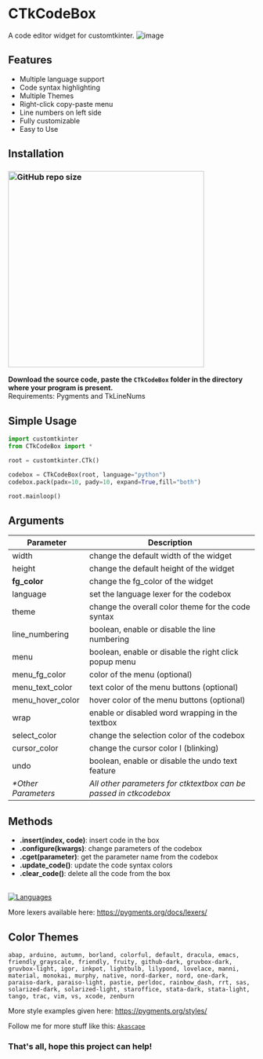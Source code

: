 # CTkCodeBox

A code editor widget for customtkinter.
![image](https://github.com/user-attachments/assets/a22c6142-afc8-4239-840f-76e06ef7c668)


## Features
- Multiple language support
- Code syntax highlighting
- Multiple Themes
- Right-click copy-paste menu
- Line numbers on left side
- Fully customizable
- Easy to Use

## Installation
### [<img alt="GitHub repo size" src="https://img.shields.io/github/repo-size/Akascape/CTkCodeBox?&color=white&label=Download%20Source%20Code&logo=Python&logoColor=yellow&style=for-the-badge"  width="400">](https://github.com/Akascape/CTkCodeBox/archive/refs/heads/main.zip)

**Download the source code, paste the `CTkCodeBox` folder in the directory where your program is present.**
<br> Requirements: Pygments and TkLineNums

## Simple Usage
```python
import customtkinter
from CTkCodeBox import *

root = customtkinter.CTk()

codebox = CTkCodeBox(root, language="python")
codebox.pack(padx=10, pady=10, expand=True,fill="both")

root.mainloop()
```

## Arguments
| Parameter | Description |
|-----------| ------------|
| width |  change the default width of the widget |
| height | change the default height of the widget |
| **fg_color** | change the fg_color of the widget|
| language | set the language lexer for the codebox |
| theme | change the overall color theme for the code syntax |
| line_numbering | boolean, enable or disable the line numbering |
| menu | boolean, enable or disable the right click popup menu |
| menu_fg_color | color of the menu (optional) |
| menu_text_color | text color of the menu buttons (optional) |
| menu_hover_color | hover color of the menu buttons (optional) |
| wrap | enable or disabled word wrapping in the textbox |
| select_color | change the selection color of the codebox |
| cursor_color | change the cursor color I (blinking) |
| undo | boolean, enable or disable the undo text feature |
| _*Other Parameters_ | _All other parameters for ctktextbox can be passed in ctkcodebox_ |

## Methods
- **.insert(index, code)**: insert code in the box 
- **.configure(kwargs)**: change parameters of the codebox
- **.cget(parameter)**: get the parameter name from the codebox
- **.update_code()**: update the code syntax colors
- **.clear_code()**: delete all the code from the box
<br>
<a href="https://github-readme-tech-stack.vercel.app">
<img src="https://github-readme-tech-stack.vercel.app/api/cards?title=Languages&lineCount=4&width=520&bg=%230D1117&badge=%23161B22&border=%2321262D&titleColor=%2358A6FF&line1=python%2Cpython%2Cfff800%3BCplusplus%2C%2B%2B%2C7bc9b1%3Bcplusplus%2Csharp%2C6c3bb2%3BCplusplus%2C+%2C4a82cc%3Bjavascript%2Cjavascript%2Cf0fc0d%3B&line2=lua%2Clua%2C5d72e6%3BRust%2Crust%2Ce62323%3Bperl%2Cperl%2C92d5d3%3Bkotlin%2Ckotlin%2C6dfa21%3Bruby%2Cruby%2Cff0000%3B&line3=swift%2Cswift%2Cfe811b%3Bphp%2Cphp%2C3749b3%3Breact%2Creact%2Cd3ff00%3Bjson%2Cjson%2Cffe300%3Bgo%2Cgo%2C11ffdc%3B&line4=yaml%2Cyaml%2C6dc2af%3Bxml%2Cxml%2C63f030%3Bcss%2Ccss%2C1ff9f2%3Bhtml%2Chtml%2C2bc5b4%3BTypescript%2CTypescript%2C42b1c2%3BJAVA%2Cjava%2Ceffc00%3B" alt="Languages" />
</a>

More lexers available here: https://pygments.org/docs/lexers/

## Color Themes
```
abap, arduino, autumn, borland, colorful, default, dracula, emacs, friendly_grayscale, friendly, fruity, github-dark, gruvbox-dark, gruvbox-light, igor, inkpot, lightbulb, lilypond, lovelace, manni, material, monokai, murphy, native, nord-darker, nord, one-dark, paraiso-dark, paraiso-light, pastie, perldoc, rainbow_dash, rrt, sas, solarized-dark, solarized-light, staroffice, stata-dark, stata-light, tango, trac, vim, vs, xcode, zenburn
```
More style examples given here: https://pygments.org/styles/

Follow me for more stuff like this: [`Akascape`](https://github.com/Akascape/)
### That's all, hope this project can help!

